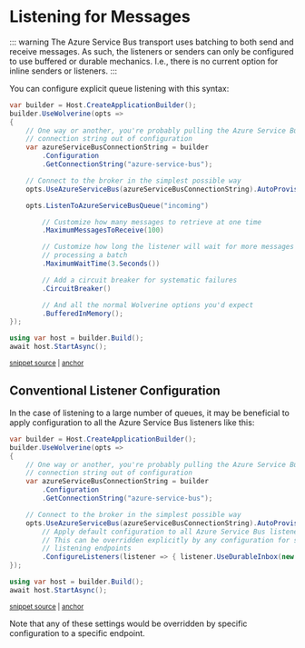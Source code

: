 # Listening for Messages

::: warning
The Azure Service Bus transport uses batching to both send and receive messages. As such,
the listeners or senders can only be configured to use buffered or durable mechanics. I.e., there
is no current option for inline senders or listeners.
:::

You can configure explicit queue listening with this syntax:

<!-- snippet: sample_configuring_an_azure_service_bus_listener -->
<a id='snippet-sample_configuring_an_azure_service_bus_listener'></a>
```cs
var builder = Host.CreateApplicationBuilder();
builder.UseWolverine(opts =>
{
    // One way or another, you're probably pulling the Azure Service Bus
    // connection string out of configuration
    var azureServiceBusConnectionString = builder
        .Configuration
        .GetConnectionString("azure-service-bus");

    // Connect to the broker in the simplest possible way
    opts.UseAzureServiceBus(azureServiceBusConnectionString).AutoProvision();

    opts.ListenToAzureServiceBusQueue("incoming")

        // Customize how many messages to retrieve at one time
        .MaximumMessagesToReceive(100)

        // Customize how long the listener will wait for more messages before
        // processing a batch
        .MaximumWaitTime(3.Seconds())

        // Add a circuit breaker for systematic failures
        .CircuitBreaker()

        // And all the normal Wolverine options you'd expect
        .BufferedInMemory();
});

using var host = builder.Build();
await host.StartAsync();
```
<sup><a href='https://github.com/JasperFx/wolverine/blob/main/src/Transports/Azure/Wolverine.AzureServiceBus.Tests/DocumentationSamples.cs#L89-L122' title='Snippet source file'>snippet source</a> | <a href='#snippet-sample_configuring_an_azure_service_bus_listener' title='Start of snippet'>anchor</a></sup>
<!-- endSnippet -->

## Conventional Listener Configuration

In the case of listening to a large number of queues, it may be beneficial
to apply configuration to all the Azure Service Bus listeners like this:

<!-- snippet: sample_conventional_listener_configuration_for_azure_service_bus -->
<a id='snippet-sample_conventional_listener_configuration_for_azure_service_bus'></a>
```cs
var builder = Host.CreateApplicationBuilder();
builder.UseWolverine(opts =>
{
    // One way or another, you're probably pulling the Azure Service Bus
    // connection string out of configuration
    var azureServiceBusConnectionString = builder
        .Configuration
        .GetConnectionString("azure-service-bus");

    // Connect to the broker in the simplest possible way
    opts.UseAzureServiceBus(azureServiceBusConnectionString).AutoProvision()
        // Apply default configuration to all Azure Service Bus listeners
        // This can be overridden explicitly by any configuration for specific
        // listening endpoints
        .ConfigureListeners(listener => { listener.UseDurableInbox(new BufferingLimits(500, 100)); });
});

using var host = builder.Build();
await host.StartAsync();
```
<sup><a href='https://github.com/JasperFx/wolverine/blob/main/src/Transports/Azure/Wolverine.AzureServiceBus.Tests/DocumentationSamples.cs#L285-L307' title='Snippet source file'>snippet source</a> | <a href='#snippet-sample_conventional_listener_configuration_for_azure_service_bus' title='Start of snippet'>anchor</a></sup>
<!-- endSnippet -->

Note that any of these settings would be overridden by specific configuration to
a specific endpoint.

